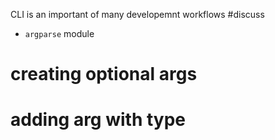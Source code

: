 CLI is an important of many developemnt workflows
#discuss 
- `argparse` module

# creating optional args
# adding arg with type

